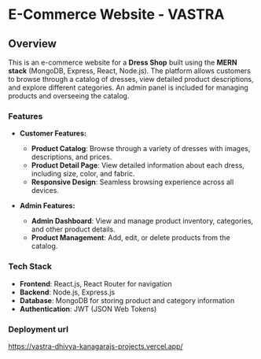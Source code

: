 # E-Commerce Website - VASTRA

## Overview

This is an e-commerce website for a **Dress Shop** built using the **MERN stack** (MongoDB, Express, React, Node.js). The platform allows customers to browse through a catalog of dresses, view detailed product descriptions, and explore different categories. An admin panel is included for managing products and overseeing the catalog.

### Features

- **Customer Features:**
  - **Product Catalog**: Browse through a variety of dresses with images, descriptions, and prices.
  - **Product Detail Page**: View detailed information about each dress, including size, color, and fabric.
  - **Responsive Design**: Seamless browsing experience across all devices.

- **Admin Features:**
  - **Admin Dashboard**: View and manage product inventory, categories, and other product details.
  - **Product Management**: Add, edit, or delete products from the catalog.

### Tech Stack

- **Frontend**: React.js, React Router for navigation
- **Backend**: Node.js, Express.js
- **Database**: MongoDB for storing product and category information
- **Authentication**: JWT (JSON Web Tokens)

### Deployment url
  https://vastra-dhivya-kanagarajs-projects.vercel.app/
